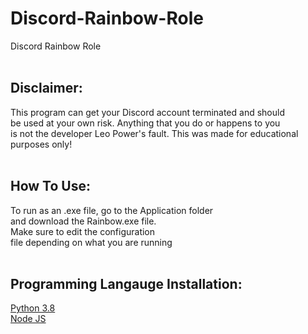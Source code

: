 # Discord-Rainbow-Role
Discord Rainbow Role <br>
<br>
## Disclaimer:
This program can get your Discord account terminated and should  <br>
be used at your own risk. Anything that you do or happens to you  <br>
is not the developer Leo Power's fault. This was made for educational <br>
purposes only! <br>
<br>
## How To Use:
To run as an .exe file, go to the Application folder <br>
and download the Rainbow.exe file. <br>
Make sure to edit the configuration <br> 
file depending on what you are running <br>
<br>
## Programming Langauge Installation:
<a href="https://www.python.org/downloads/release/python-386/" target="_blank">Python 3.8</a> <br>
<a href="https://nodejs.org/en/download/" target="_blank">Node JS</a> <br>
<br>
